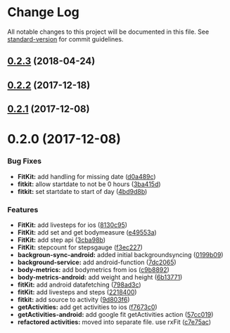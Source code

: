 # Change Log

All notable changes to this project will be documented in this file. See [standard-version](https://github.com/conventional-changelog/standard-version) for commit guidelines.

<a name="0.2.3"></a>
## [0.2.3](https://github.com/zeppelin-no/react-native-fit-kit/compare/v0.2.2...v0.2.3) (2018-04-24)



<a name="0.2.2"></a>
## [0.2.2](https://github.com/zeppelin-no/react-native-fit-kit/compare/v0.2.1...v0.2.2) (2017-12-18)



<a name="0.2.1"></a>
## [0.2.1](https://github.com/zeppelin-no/react-native-fit-kit/compare/v0.2.0...v0.2.1) (2017-12-08)



<a name="0.2.0"></a>
# 0.2.0 (2017-12-08)


### Bug Fixes

* **FitKit:** add handling for missing date ([d0a489c](https://github.com/zeppelin-no/react-native-fit-kit/commit/d0a489c))
* **fitkit:** allow startdate to not be 0 hours ([3ba415d](https://github.com/zeppelin-no/react-native-fit-kit/commit/3ba415d))
* **fitkit:** set startdate to start of day ([4bd9d8b](https://github.com/zeppelin-no/react-native-fit-kit/commit/4bd9d8b))


### Features

* **FitKit:** add livesteps for ios ([8130c95](https://github.com/zeppelin-no/react-native-fit-kit/commit/8130c95))
* **FitKit:** add set and get bodymeasure ([e49553a](https://github.com/zeppelin-no/react-native-fit-kit/commit/e49553a))
* **FitKit:** add step api ([3cba98b](https://github.com/zeppelin-no/react-native-fit-kit/commit/3cba98b))
* **FitKit:** stepcount for stepsgauge ([f3ec227](https://github.com/zeppelin-no/react-native-fit-kit/commit/f3ec227))
* **backgroun-sync-android:** added initial backgroundsyncing ([0199b09](https://github.com/zeppelin-no/react-native-fit-kit/commit/0199b09))
* **background-service:** add android-function ([7dc2065](https://github.com/zeppelin-no/react-native-fit-kit/commit/7dc2065))
* **body-metrics:** add bodymetrics from ios ([c9b8892](https://github.com/zeppelin-no/react-native-fit-kit/commit/c9b8892))
* **body-metrics-android:** add weight and height ([6b13771](https://github.com/zeppelin-no/react-native-fit-kit/commit/6b13771))
* **fitKit:** add android datafetching ([798ad3c](https://github.com/zeppelin-no/react-native-fit-kit/commit/798ad3c))
* **fitKit:** add livesteps and steps ([2218400](https://github.com/zeppelin-no/react-native-fit-kit/commit/2218400))
* **fitkit:** add source to activity ([9d803f6](https://github.com/zeppelin-no/react-native-fit-kit/commit/9d803f6))
* **getActivities:** add get activities to ios ([f7673c0](https://github.com/zeppelin-no/react-native-fit-kit/commit/f7673c0))
* **getActivities-android:** add google fit getActivities action ([57cc019](https://github.com/zeppelin-no/react-native-fit-kit/commit/57cc019))
* **refactored activities:** moved into separate file. use rxFit ([c7e75ac](https://github.com/zeppelin-no/react-native-fit-kit/commit/c7e75ac))
